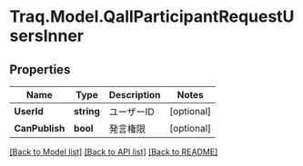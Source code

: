 # Traq.Model.QallParticipantRequestUsersInner

## Properties

Name | Type | Description | Notes
------------ | ------------- | ------------- | -------------
**UserId** | **string** | ユーザーID | [optional] 
**CanPublish** | **bool** | 発言権限 | [optional] 

[[Back to Model list]](../README.md#documentation-for-models) [[Back to API list]](../README.md#documentation-for-api-endpoints) [[Back to README]](../README.md)


